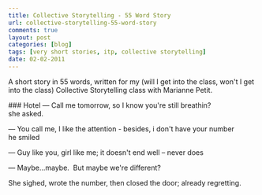 ```yaml
---
title: Collective Storytelling - 55 Word Story
url: collective-storytelling-55-word-story
comments: true
layout: post
categories: [blog]
tags: [very short stories, itp, collective storytelling]
date: 02-02-2011
---
```

<p class="intro">A short story in 55 words, written for my (will I get into the class, won't I get into the class) Collective Storytelling class with Marianne Petit.</p>
### Hotel
&mdash; 	Call me tomorrow, so I know you're still breathin?<br />
she asked.

&mdash; 	You call me, I like the attention - besides, i don't have your number<br />
he smiled

&mdash; 	Guy like you, girl like me; it doesn't end well – never does

&mdash; 	Maybe&#8230;maybe.&nbsp; But maybe we're different?

She sighed, wrote the number, then closed the door; already regretting.

